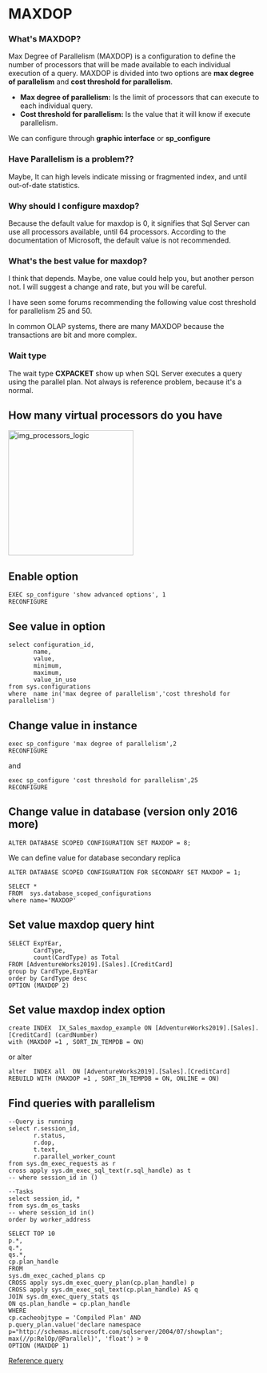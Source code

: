 # MAXDOP


### What's MAXDOP?
Max Degree of Parallelism (MAXDOP) is a configuration to define the number of processors that will be made available to each individual execution of a query. MAXDOP is divided into two options are **max degree of parallelism** and **cost threshold for parallelism**. 

- **Max degree of parallelism:** Is the limit of processors that can execute to each individual query.
- **Cost threshold for parallelism:** Is the value that it will know if execute parallelism.

We can configure through **graphic interface** or **sp_configure** 

### Have Parallelism is a problem??
Maybe, It can high levels indicate missing or fragmented index, and until out-of-date statistics.

### Why should I configure maxdop?
Because the default value for maxdop is 0, it signifies that Sql Server can use all processors available, until 64 processors. According to the documentation of Microsoft, the default value is not recommended.

### What's the best value for maxdop?
I think that depends. Maybe, one value could help you, but another person not. I will suggest a change and rate, but you will be careful. 

I have seen some forums recommending the following value cost threshold for parallelism 25 and 50.  

In common OLAP systems, there are many MAXDOP because the transactions are bit and more complex.

### Wait type
The wait type **CXPACKET** show up when SQL Server executes a query using the parallel plan. Not always is reference problem, because it's a normal. 

## How many virtual processors do you have


 <img width="250" alt="img_processors_logic" src="https://i.ibb.co/qFKDhMc/image.png">


## Enable option
```tsql
EXEC sp_configure 'show advanced options', 1
RECONFIGURE
```

## See value in option
```tsql
select configuration_id,
	   name,
	   value,
	   minimum,
	   maximum,
	   value_in_use
from sys.configurations
where  name in('max degree of parallelism','cost threshold for parallelism')
```

## Change value in instance
```tsql
exec sp_configure 'max degree of parallelism',2
RECONFIGURE
```
and

```tsql
exec sp_configure 'cost threshold for parallelism',25
RECONFIGURE
```
## Change value in database (version only 2016 more)
```tsql
ALTER DATABASE SCOPED CONFIGURATION SET MAXDOP = 8;
```
We can define value for database secondary replica 

```tsql
ALTER DATABASE SCOPED CONFIGURATION FOR SECONDARY SET MAXDOP = 1;
```

```tsql
SELECT * 
FROM  sys.database_scoped_configurations
where name='MAXDOP'
```

## Set value maxdop query hint
```tsql
SELECT ExpYEar,
       CardType,
	   count(CardType) as Total
FROM [AdventureWorks2019].[Sales].[CreditCard]
group by CardType,ExpYEar
order by CardType desc
OPTION (MAXDOP 2)
```

## Set value maxdop index option
```tsql
create INDEX  IX_Sales_maxdop_example ON [AdventureWorks2019].[Sales].[CreditCard] (cardNumber)  
with (MAXDOP =1 , SORT_IN_TEMPDB = ON)
```

or alter

```tsql
alter  INDEX all  ON [AdventureWorks2019].[Sales].[CreditCard] 
REBUILD WITH (MAXDOP =1 , SORT_IN_TEMPDB = ON, ONLINE = ON)
```

## Find queries with parallelism
```tsql
--Query is running
select r.session_id,
	   r.status,
	   r.dop,
	   t.text,
	   r.parallel_worker_count
from sys.dm_exec_requests as r
cross apply sys.dm_exec_sql_text(r.sql_handle) as t
-- where session_id in ()

--Tasks 
select session_id, *
from sys.dm_os_tasks
-- where session_id in()
order by worker_address
```


```tsql
SELECT TOP 10
p.*,
q.*,
qs.*,
cp.plan_handle
FROM
sys.dm_exec_cached_plans cp
CROSS apply sys.dm_exec_query_plan(cp.plan_handle) p
CROSS apply sys.dm_exec_sql_text(cp.plan_handle) AS q
JOIN sys.dm_exec_query_stats qs
ON qs.plan_handle = cp.plan_handle
WHERE
cp.cacheobjtype = 'Compiled Plan' AND
p.query_plan.value('declare namespace p="http://schemas.microsoft.com/sqlserver/2004/07/showplan";
max(//p:RelOp/@Parallel)', 'float') > 0
OPTION (MAXDOP 1)
```

[Reference query](https://blog.sqlauthority.com/2010/07/24/sql-server-find-queries-using-parallelism-from-cached-plan/)
